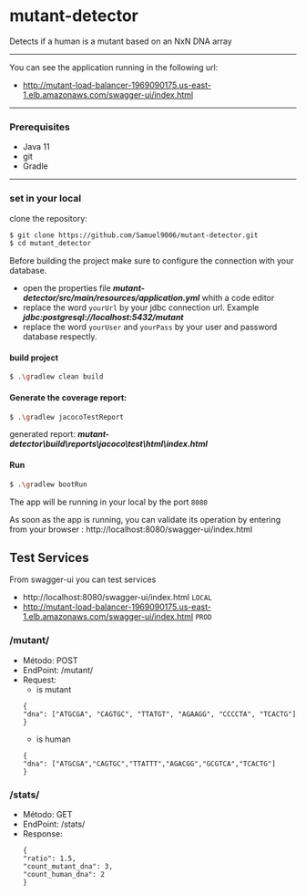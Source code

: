 # mutant-detector
Detects if a human is a mutant based on an NxN DNA array

---
You can see the application running in the following url:

- http://mutant-load-balancer-1969090175.us-east-1.elb.amazonaws.com/swagger-ui/index.html

---

### Prerequisites

* Java 11
* git
* Gradle

---

### set in your local

clone the repository:

```sh
$ git clone https://github.com/Samuel9006/mutant-detector.git
$ cd mutant_detector
```

Before building the project make sure to configure the connection with your database.
- open the properties file ***mutant-detector/src/main/resources/application.yml*** whith a code editor
- replace the word `yourUrl` by your jdbc connection url. Example ***jdbc:postgresql://localhost:5432/mutant*** 
- replace the word `yourUser` and `yourPass` by your user and password database respectly. 

#### build project

```sh
$ .\gradlew clean build
```
#### Generate the coverage report:
```sh
$ .\gradlew jacocoTestReport
```
generated report: ***mutant-detector\build\reports\jacoco\test\html\index.html***

#### Run
```sh
$ .\gradlew bootRun
```
The app will be running in your local by the port `8080`

As soon as the app is running, you can validate its operation by entering from your browser :
http://localhost:8080/swagger-ui/index.html


## Test Services
From swagger-ui you can test services
- http://localhost:8080/swagger-ui/index.html `LOCAL`
- http://mutant-load-balancer-1969090175.us-east-1.elb.amazonaws.com/swagger-ui/index.html `PROD`

### /mutant/
* Método: POST
* EndPoint: /mutant/
* Request:
    * is mutant
    ```
  {
  "dna": ["ATGCGA", "CAGTGC", "TTATGT", "AGAAGG", "CCCCTA", "TCACTG"]
  }
    ```
    * is human
    ```
  {
  "dna": ["ATGCGA","CAGTGC","TTATTT","AGACGG","GCGTCA","TCACTG"]
  }
    ```


### /stats/
* Método: GET
* EndPoint: /stats/
* Response:
    ```
  {
    "ratio": 1.5,
    "count_mutant_dna": 3,
    "count_human_dna": 2
  }
    ```
